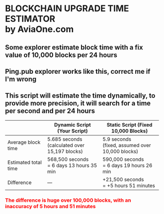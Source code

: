 # BLOCKCHAIN UPGRADE TIME ESTIMATOR<br>by AviaOne.com 
## Some explorer estimate block time with a fix value of 10,000 blocks per 24 hours
## Ping.pub explorer works like this, correct me if I'm wrong

## This script will estimate the time dynamically, to provide more precision, it will search for a time per second and per 24 hours

|                     | Dynamic Script (Your Script)             | Static Script (Fixed 10,000 Blocks)                 |
|---------------------|----------------------------------------|-----------------------------------------------------|
| Average block time  | 5.685 seconds<br>(calculated over 15,197 blocks) | 5.9 seconds<br>(fixed, assumed over 10,000 blocks)     |
| Estimated total time| 568,500 seconds<br>= 6 days 13 hours 35 min| 590,000 seconds<br>= 6 days 19 hours 26 min             |
| Difference          | —                                      | +21,500 seconds<br>= +5 hours 51 minutes                 |
###  <span style="color: red;">The difference is huge over 100,000 blocks, with an inaccuracy of 5 hours and 51 minutes</span>
